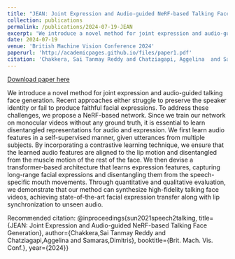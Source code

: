 ```yaml
---
title: "JEAN: Joint Expression and Audio-guided NeRF-based Talking Face Generation"
collection: publications
permalink: /publications/2024-07-19-JEAN
excerpt: 'We introduce a novel method for joint expression and audio-guided talking face generation. Recent approaches either struggle to preserve the speaker identity or fail to produce faithful facial expressions. To address these challenges, we propose a NeRF-based network. Since we train our network on monocular videos without any ground truth, it is essential to learn disentangled representations for audio and expression. We first learn audio features in a self-supervised manner, given utterances from multiple subjects. By incorporating a contrastive learning technique, we ensure that the learned audio features are aligned to the lip motion and disentangled from the muscle motion of the rest of the face. We then devise a transformer-based architecture that learns expression features, capturing long-range facial expressions and disentangling them from the speech-specific mouth movements. Through quantitative and qualitative evaluation, we demonstrate that our method can synthesize high-fidelity talking face videos, achieving state-of-the-art facial expression transfer along with lip synchronization to unseen audio.'
date: 2024-07-19
venue: 'British Machine Vision Conference 2024'
paperurl: 'http://academicpages.github.io/files/paper1.pdf'
citation: 'Chakkera, Sai Tanmay Reddy and Chatziagapi, Aggelina  and Samaras, Dimitris (2024). "JEAN: Joint Expression and Audio-guided NeRF-based Talking Face Generation" <i>British Machine Vision Conference</i>'
---
```


<a href='http://academicpages.github.io/files/JEAN.pdf'>Download paper here</a>

We introduce a novel method for joint expression and audio-guided talking face generation. Recent approaches either struggle to preserve the speaker identity or fail to produce faithful facial expressions. To address these challenges, we propose a NeRF-based network. Since we train our network on monocular videos without any ground truth, it is essential to learn disentangled representations for audio and expression. We first learn audio features in a self-supervised manner, given utterances from multiple subjects. By incorporating a contrastive learning technique, we ensure that the learned audio features are aligned to the lip motion and disentangled from the muscle motion of the rest of the face. We then devise a transformer-based architecture that learns expression features, capturing long-range facial expressions and disentangling them from the speech-specific mouth movements. Through quantitative and qualitative evaluation, we demonstrate that our method can synthesize high-fidelity talking face videos, achieving state-of-the-art facial expression transfer along with lip synchronization to unseen audio.

Recommended citation: @inproceedings{sun2021speech2talking, 
    title={JEAN: Joint Expression and Audio-guided NeRF-based Talking Face Generation}, 
    author={Chakkera,Sai Tanmay Reddy and Chatziagapi,Aggelina and Samaras,Dimitris}, 
    booktitle={Brit. Mach. Vis. Conf.}, 
    year={2024}}